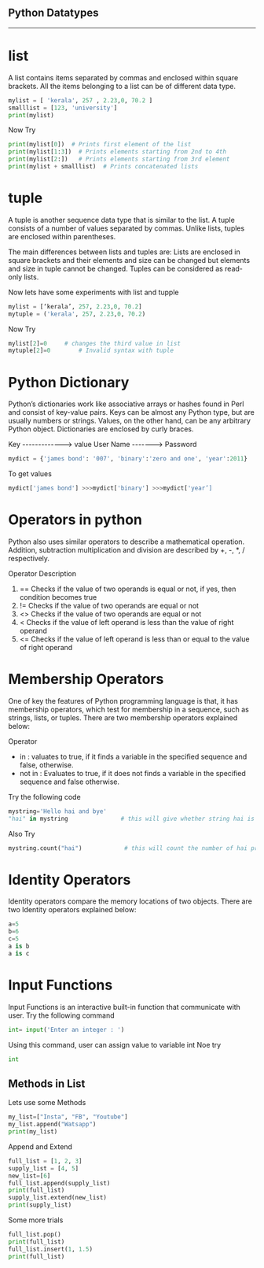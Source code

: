 ## Python Datatypes 
----- 
# list

A list contains items separated by commas and enclosed within square brackets. All the items belonging to a list can be of different data type.

```python
mylist = [ 'kerala', 257 , 2.23,0, 70.2 ] 
smalllist = [123, 'university']
print(mylist) 

```
Now Try 

```python
print(mylist[0])  # Prints first element of the list
print(mylist[1:3])  # Prints elements starting from 2nd to 4th
print(mylist[2:])   # Prints elements starting from 3rd element 
print(mylist + smalllist)  # Prints concatenated lists
```

# tuple 

A tuple is another sequence data type that is similar to the list. A tuple consists of a number of values separated by commas. Unlike lists, tuples are enclosed within parentheses.

The main differences between lists and tuples are: Lists are enclosed in square brackets and their elements and size can be changed but elements and size in tuple cannot be changed. Tuples can be considered as read-only lists.

Now lets have some experiments with list and tupple

```python
mylist = [‘kerala’, 257, 2.23,0, 70.2] 
mytuple = ('kerala', 257, 2.23,0, 70.2) 
```
Now Try 

```python
mylist[2]=0		# changes the third value in list 
mytuple[2]=0		# Invalid syntax with tuple
```

# Python Dictionary

Python’s dictionaries work like associative arrays or hashes found in Perl and consist of key-value pairs. Keys can be almost any Python type, but are usually numbers or strings. Values, on the other hand, can be any arbitrary Python object. Dictionaries are enclosed by curly braces.

Key -------------> value
User Name -------> Password

```python
mydict = {'james bond': '007', 'binary':'zero and one', 'year':2011}
```
To get values 
```python
mydict['james bond'] >>>mydict['binary'] >>>mydict['year’]
```

# Operators in python

Python also uses similar operators to describe a mathematical operation. Addition, subtraction multiplication and division are described by +, -, *, / respectively. 

Operator      Description
1. ==              Checks if the value of two operands is equal or not, if yes, then condition becomes true
2. !=              Checks if the value of two operands are equal or not
3. <>              Checks if the value of two operands are equal or not
4. <              Checks if the value of left operand is less than the value of right operand
5. <=              Checks if the value of left operand is less than or equal to the value of right operand

# Membership Operators

One of key the features of Python programming language is that,  it has membership operators, which test for membership in a sequence, such as strings, lists, or tuples. There are two membership operators explained below:

Operator  
- in :   valuates to true, if it finds a variable in the specified sequence and false, otherwise.
- not in :    Evaluates to true, if it does not finds a variable in the specified sequence and false otherwise.

Try the following code

```python
mystring='Hello hai and bye' 
"hai" in mystring               # this will give whether string hai is present in the string str (TRUE or FALSE) 
```
Also Try 
```python
mystring.count("hai")            # this will count the number of hai present in the string
```

# Identity Operators

Identity operators compare the memory locations of two objects. There are two Identity operators explained below:

```python
a=5
b=6
c=5 
a is b 
a is c
```
# Input Functions

Input Functions is an interactive built-in function that communicate with user. Try the following command
```python
int= input('Enter an integer : ')
```
Using this command, user can assign value to variable int 
Noe try

```python
int 
```

## Methods in List
Lets use some Methods
```python
my_list=["Insta", "FB", "Youtube"]
my_list.append("Watsapp") 
print(my_list)
```
Append and Extend
```python
full_list = [1, 2, 3]
supply_list = [4, 5]
new_list=[6]
full_list.append(supply_list)
print(full_list)
supply_list.extend(new_list)
print(supply_list)
```
Some more trials
```python
full_list.pop()
print(full_list)
full_list.insert(1, 1.5)
print(full_list)
```





